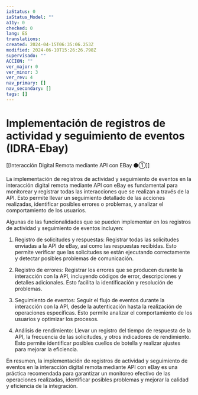 ```yaml
---
iaStatus: 0
iaStatus_Model: ""
a11y: 0
checked: 0
lang: ES
translations: 
created: 2024-04-15T06:35:06.253Z
modified: 2024-06-10T15:26:26.798Z
supervisado: ""
ACCION: ""
ver_major: 0
ver_minor: 3
ver_rev: 4
nav_primary: []
nav_secondary: []
tags: []
---
```

# Implementación de registros de actividad y seguimiento de eventos (IDRA-Ebay)

[[Interacción Digital Remota mediante API con EBay ⚫①]]

La implementación de registros de actividad y seguimiento de eventos en la interacción digital remota mediante API con eBay es fundamental para monitorear y registrar todas las interacciones que se realizan a través de la API. Esto permite llevar un seguimiento detallado de las acciones realizadas, identificar posibles errores o problemas, y analizar el comportamiento de los usuarios.

Algunas de las funcionalidades que se pueden implementar en los registros de actividad y seguimiento de eventos incluyen:

1. Registro de solicitudes y respuestas: Registrar todas las solicitudes enviadas a la API de eBay, así como las respuestas recibidas. Esto permite verificar que las solicitudes se están ejecutando correctamente y detectar posibles problemas de comunicación.

2. Registro de errores: Registrar los errores que se producen durante la interacción con la API, incluyendo códigos de error, descripciones y detalles adicionales. Esto facilita la identificación y resolución de problemas.

3. Seguimiento de eventos: Seguir el flujo de eventos durante la interacción con la API, desde la autenticación hasta la realización de operaciones específicas. Esto permite analizar el comportamiento de los usuarios y optimizar los procesos.

4. Análisis de rendimiento: Llevar un registro del tiempo de respuesta de la API, la frecuencia de las solicitudes, y otros indicadores de rendimiento. Esto permite identificar posibles cuellos de botella y realizar ajustes para mejorar la eficiencia.

En resumen, la implementación de registros de actividad y seguimiento de eventos en la interacción digital remota mediante API con eBay es una práctica recomendada para garantizar un monitoreo efectivo de las operaciones realizadas, identificar posibles problemas y mejorar la calidad y eficiencia de la integración.
